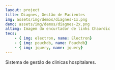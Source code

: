 ```yaml
---
layout: project
title: Diagnes, Gestão de Pacientes
img: assets/img/demos/diagnes-1x.png
demo: assets/img/demos/diagnes-2x.png
altimg: Imagem do encurtador de links Chaordic
tecs: 
    - { img: electron, name: Electron}
    - { img: pouchdb, name: Pouchdb}
    - { img: jquery, name: jquery}
---
```

Sistema de gestão de clinicas hospitalares.